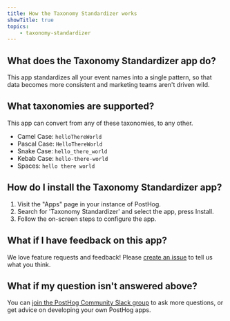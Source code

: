 ```yaml
---
title: How the Taxonomy Standardizer works
showTitle: true
topics:
    - taxonomy-standardizer
---
```


## What does the Taxonomy Standardizer app do?
This app standardizes all your event names into a single pattern, so that data becomes more consistent and marketing teams aren't driven wild. 

## What taxonomies are supported? 
This app can convert from any of these taxonomies, to any other.

- Camel Case: `helloThereWorld`
- Pascal Case: `HelloThereWorld`
- Snake Case: `hello_there_world`
- Kebab Case: `hello-there-world`
- Spaces: `hello there world`

## How do I install the Taxonomy Standardizer app?

1. Visit the "Apps" page in your instance of PostHog.
2. Search for 'Taxonomy Standardizer' and select the app, press Install.
3. Follow the on-screen steps to configure the app.

## What if I have feedback on this app?

We love feature requests and feedback! Please [create an issue](https://github.com/PostHog/posthog/issues/new?assignees=&labels=enhancement%2C+feature&template=feature_request.md) to tell us what you think. 

## What if my question isn't answered above?

You can [join the PostHog Community Slack group](/slack) to ask more questions, or get advice on developing your own PostHog apps.